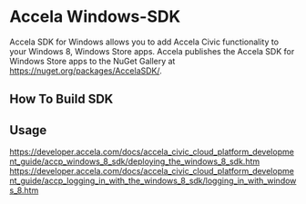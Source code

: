 Accela Windows-SDK
===========
Accela SDK for Windows allows you to add Accela Civic functionality to your Windows 8, Windows Store apps.
Accela publishes the Accela SDK for Windows Store apps to the NuGet Gallery at https://nuget.org/packages/AccelaSDK/.

## How To Build SDK



## Usage

https://developer.accela.com/docs/accela_civic_cloud_platform_development_guide/accp_windows_8_sdk/deploying_the_windows_8_sdk.htm
https://developer.accela.com/docs/accela_civic_cloud_platform_development_guide/accp_logging_in_with_the_windows_8_sdk/logging_in_with_windows_8.htm

